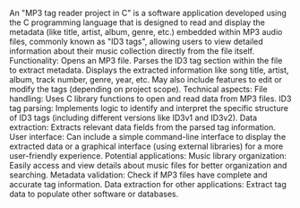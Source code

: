 An "MP3 tag reader project in C" is a software application developed using the C programming language that is designed to read and display the metadata (like title, artist, album, genre, etc.) embedded within MP3 audio files, commonly known as "ID3 tags", allowing users to view detailed information about their music collection directly from the file itself. 
Functionality:
Opens an MP3 file. 
Parses the ID3 tag section within the file to extract metadata. 
Displays the extracted information like song title, artist, album, track number, genre, year, etc. 
May also include features to edit or modify the tags (depending on project scope). 
Technical aspects:
File handling: Uses C library functions to open and read data from MP3 files. 
ID3 tag parsing: Implements logic to identify and interpret the specific structure of ID3 tags (including different versions like ID3v1 and ID3v2). 
Data extraction: Extracts relevant data fields from the parsed tag information. 
User interface: Can include a simple command-line interface to display the extracted data or a graphical interface (using external libraries) for a more user-friendly experience. 
Potential applications:
Music library organization: Easily access and view details about music files for better organization and searching.
Metadata validation: Check if MP3 files have complete and accurate tag information.
Data extraction for other applications: Extract tag data to populate other software or databases. 
